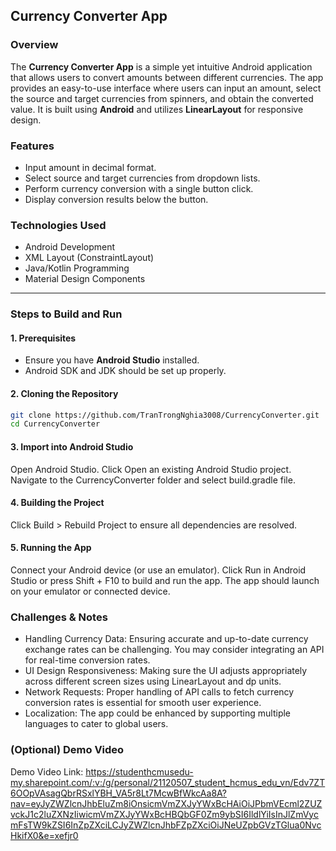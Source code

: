 ## Currency Converter App

### **Overview**
The **Currency Converter App** is a simple yet intuitive Android application that allows users to convert amounts between different currencies. The app provides an easy-to-use interface where users can input an amount, select the source and target currencies from spinners, and obtain the converted value. It is built using **Android** and utilizes **LinearLayout** for responsive design.

### **Features**
- Input amount in decimal format.
- Select source and target currencies from dropdown lists.
- Perform currency conversion with a single button click.
- Display conversion results below the button.

### **Technologies Used**
- Android Development
- XML Layout (ConstraintLayout)
- Java/Kotlin Programming
- Material Design Components

---

### **Steps to Build and Run**

#### **1. Prerequisites**
- Ensure you have **Android Studio** installed.
- Android SDK and JDK should be set up properly.

#### **2. Cloning the Repository**
```bash
git clone https://github.com/TranTrongNghia3008/CurrencyConverter.git
cd CurrencyConverter
```
#### **3. Import into Android Studio**
Open Android Studio.
Click Open an existing Android Studio project.
Navigate to the CurrencyConverter folder and select build.gradle file.
#### **4. Building the Project**
Click Build > Rebuild Project to ensure all dependencies are resolved.
#### **5. Running the App**
Connect your Android device (or use an emulator).
Click Run in Android Studio or press Shift + F10 to build and run the app.
The app should launch on your emulator or connected device.
### **Challenges & Notes**
- Handling Currency Data: Ensuring accurate and up-to-date currency exchange rates can be challenging. You may consider integrating an API for real-time conversion rates.
- UI Design Responsiveness: Making sure the UI adjusts appropriately across different screen sizes using LinearLayout and dp units.
- Network Requests: Proper handling of API calls to fetch currency conversion rates is essential for smooth user experience.
- Localization: The app could be enhanced by supporting multiple languages to cater to global users.
### **(Optional) Demo Video**
Demo Video Link: https://studenthcmusedu-my.sharepoint.com/:v:/g/personal/21120507_student_hcmus_edu_vn/Edv7ZT6OOpVAsagQbrRSxlYBH_VA5r8Lt7McwBfWkcAa8A?nav=eyJyZWZlcnJhbEluZm8iOnsicmVmZXJyYWxBcHAiOiJPbmVEcml2ZUZvckJ1c2luZXNzIiwicmVmZXJyYWxBcHBQbGF0Zm9ybSI6IldlYiIsInJlZmVycmFsTW9kZSI6InZpZXciLCJyZWZlcnJhbFZpZXciOiJNeUZpbGVzTGlua0NvcHkifX0&e=xefjr0



